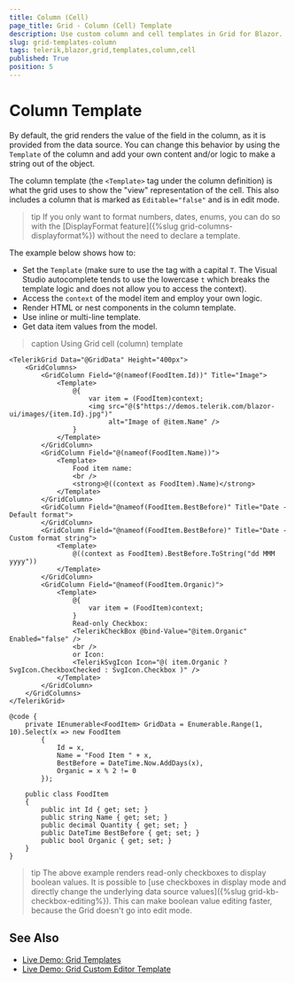 ```yaml
---
title: Column (Cell)
page_title: Grid - Column (Cell) Template
description: Use custom column and cell templates in Grid for Blazor.
slug: grid-templates-column
tags: telerik,blazor,grid,templates,column,cell
published: True
position: 5
---
```


# Column Template

By default, the grid renders the value of the field in the column, as it is provided from the data source. You can change this behavior by using the `Template` of the column and add your own content and/or logic to make a string out of the object.

The column template (the `<Template>` tag under the column definition) is what the grid uses to show the "view" representation of the cell. This also includes a column that is marked as `Editable="false"` and is in edit mode.

>tip If you only want to format numbers, dates, enums, you can do so with the [DisplayFormat feature]({%slug grid-columns-displayformat%}) without the need to declare a template.

The example below shows how to:

* Set the `Template` (make sure to use the tag with a capital `T`. The Visual Studio autocomplete tends to use the lowercase `t` which breaks the template logic and does not allow you to access the context).
* Access the `context` of the model item and employ your own logic.
* Render HTML or nest components in the column template.
* Use inline or multi-line template.
* Get data item values from the model.

>caption Using Grid cell (column) template

````CSHTML
<TelerikGrid Data="@GridData" Height="400px">
    <GridColumns>
        <GridColumn Field="@(nameof(FoodItem.Id))" Title="Image">
            <Template>
                @{
                    var item = (FoodItem)context;
                    <img src="@($"https://demos.telerik.com/blazor-ui/images/{item.Id}.jpg")"
                         alt="Image of @item.Name" />
                }
            </Template>
        </GridColumn>
        <GridColumn Field="@(nameof(FoodItem.Name))">
            <Template>
                Food item name:
                <br />
                <strong>@((context as FoodItem).Name)</strong>
            </Template>
        </GridColumn>
        <GridColumn Field="@nameof(FoodItem.BestBefore)" Title="Date - Default format">
        </GridColumn>
        <GridColumn Field="@nameof(FoodItem.BestBefore)" Title="Date - Custom format string">
            <Template>
                @((context as FoodItem).BestBefore.ToString("dd MMM yyyy"))
            </Template>
        </GridColumn>
        <GridColumn Field="@nameof(FoodItem.Organic)">
            <Template>
                @{
                    var item = (FoodItem)context;
                }
                Read-only Checkbox:
                <TelerikCheckBox @bind-Value="@item.Organic" Enabled="false" />
                <br />
                or Icon:
                <TelerikSvgIcon Icon="@( item.Organic ? SvgIcon.CheckboxChecked : SvgIcon.Checkbox )" />
            </Template>
        </GridColumn>
    </GridColumns>
</TelerikGrid>

@code {
    private IEnumerable<FoodItem> GridData = Enumerable.Range(1, 10).Select(x => new FoodItem
        {
            Id = x,
            Name = "Food Item " + x,
            BestBefore = DateTime.Now.AddDays(x),
            Organic = x % 2 != 0
        });

    public class FoodItem
    {
        public int Id { get; set; }
        public string Name { get; set; }
        public decimal Quantity { get; set; }
        public DateTime BestBefore { get; set; }
        public bool Organic { get; set; }
    }
}
````

>tip The above example renders read-only checkboxes to display boolean values. It is possible to [use checkboxes in display mode and directly change the underlying data source values]({%slug grid-kb-checkbox-editing%}). This can make boolean value editing faster, because the Grid doesn't go into edit mode.

## See Also

* [Live Demo: Grid Templates](https://demos.telerik.com/blazor-ui/grid/templates)
* [Live Demo: Grid Custom Editor Template](https://demos.telerik.com/blazor-ui/grid/custom-editor)
